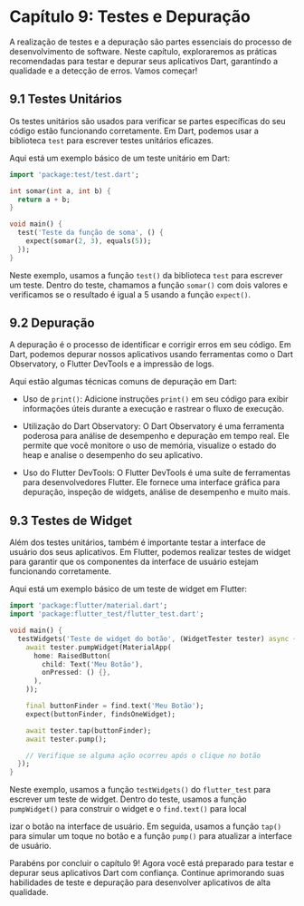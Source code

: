 # Capítulo 9: Testes e Depuração

A realização de testes e a depuração são partes essenciais do processo de desenvolvimento de software. Neste capítulo, exploraremos as práticas recomendadas para testar e depurar seus aplicativos Dart, garantindo a qualidade e a detecção de erros. Vamos começar!

## 9.1 Testes Unitários

Os testes unitários são usados para verificar se partes específicas do seu código estão funcionando corretamente. Em Dart, podemos usar a biblioteca `test` para escrever testes unitários eficazes.

Aqui está um exemplo básico de um teste unitário em Dart:

```dart
import 'package:test/test.dart';

int somar(int a, int b) {
  return a + b;
}

void main() {
  test('Teste da função de soma', () {
    expect(somar(2, 3), equals(5));
  });
}
```

Neste exemplo, usamos a função `test()` da biblioteca `test` para escrever um teste. Dentro do teste, chamamos a função `somar()` com dois valores e verificamos se o resultado é igual a 5 usando a função `expect()`.

## 9.2 Depuração

A depuração é o processo de identificar e corrigir erros em seu código. Em Dart, podemos depurar nossos aplicativos usando ferramentas como o Dart Observatory, o Flutter DevTools e a impressão de logs.

Aqui estão algumas técnicas comuns de depuração em Dart:

- Uso de `print()`: Adicione instruções `print()` em seu código para exibir informações úteis durante a execução e rastrear o fluxo de execução.

- Utilização do Dart Observatory: O Dart Observatory é uma ferramenta poderosa para análise de desempenho e depuração em tempo real. Ele permite que você monitore o uso de memória, visualize o estado do heap e analise o desempenho do seu aplicativo.

- Uso do Flutter DevTools: O Flutter DevTools é uma suíte de ferramentas para desenvolvedores Flutter. Ele fornece uma interface gráfica para depuração, inspeção de widgets, análise de desempenho e muito mais.

## 9.3 Testes de Widget

Além dos testes unitários, também é importante testar a interface de usuário dos seus aplicativos. Em Flutter, podemos realizar testes de widget para garantir que os componentes da interface de usuário estejam funcionando corretamente.

Aqui está um exemplo básico de um teste de widget em Flutter:

```dart
import 'package:flutter/material.dart';
import 'package:flutter_test/flutter_test.dart';

void main() {
  testWidgets('Teste de widget do botão', (WidgetTester tester) async {
    await tester.pumpWidget(MaterialApp(
      home: RaisedButton(
        child: Text('Meu Botão'),
        onPressed: () {},
      ),
    ));

    final buttonFinder = find.text('Meu Botão');
    expect(buttonFinder, findsOneWidget);

    await tester.tap(buttonFinder);
    await tester.pump();

    // Verifique se alguma ação ocorreu após o clique no botão
  });
}
```

Neste exemplo, usamos a função `testWidgets()` do `flutter_test` para escrever um teste de widget. Dentro do teste, usamos a função `pumpWidget()` para construir o widget e o `find.text()` para local

izar o botão na interface de usuário. Em seguida, usamos a função `tap()` para simular um toque no botão e a função `pump()` para atualizar a interface de usuário.

Parabéns por concluir o capítulo 9! Agora você está preparado para testar e depurar seus aplicativos Dart com confiança. Continue aprimorando suas habilidades de teste e depuração para desenvolver aplicativos de alta qualidade.